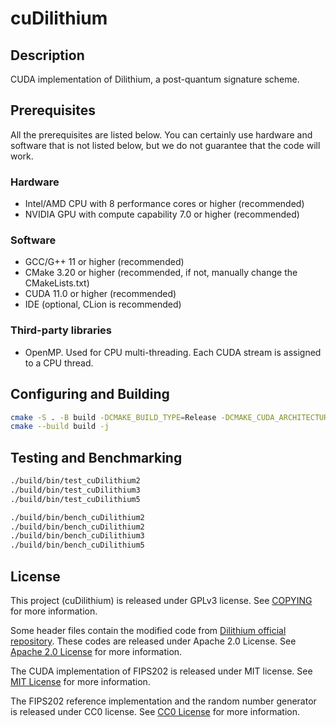 # cuDilithium

## Description

CUDA implementation of Dilithium, a post-quantum signature scheme.

## Prerequisites

All the prerequisites are listed below. You can certainly use hardware and software that is not listed below, but we do not guarantee that the code will work.

### Hardware

- Intel/AMD CPU with 8 performance cores or higher (recommended)
- NVIDIA GPU with compute capability 7.0 or higher (recommended)

### Software

- GCC/G++ 11 or higher (recommended)
- CMake 3.20 or higher (recommended, if not, manually change the CMakeLists.txt)
- CUDA 11.0 or higher (recommended)
- IDE (optional, CLion is recommended)

### Third-party libraries

- OpenMP. Used for CPU multi-threading. Each CUDA stream is assigned to a CPU thread.

## Configuring and Building

```bash
cmake -S . -B build -DCMAKE_BUILD_TYPE=Release -DCMAKE_CUDA_ARCHITECTURES=80-real
cmake --build build -j
```

## Testing and Benchmarking

```bash
./build/bin/test_cuDilithium2
./build/bin/test_cuDilithium3
./build/bin/test_cuDilithium5

./build/bin/bench_cuDilithium2
./build/bin/bench_cuDilithium2
./build/bin/bench_cuDilithium3
./build/bin/bench_cuDilithium5
```

## License

This project (cuDilithium) is released under GPLv3 license. See [COPYING](COPYING) for more information.

Some header files contain the modified code from [Dilithium official repository](https://github.com/pq-crystals/dilithium). These codes are released under Apache 2.0 License. See [Apache 2.0 License](./include/APACHE_LICENSE) for more information.

The CUDA implementation of FIPS202 is released under MIT license. See [MIT License](src/fips202/MIT_LICENSE) for more information.

The FIPS202 reference implementation and the random number generator is released under CC0 license. See [CC0 License](src/fips202/CC0_LICENSE) for more information.
